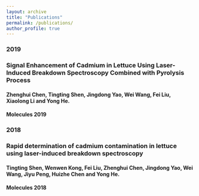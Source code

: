 ```yaml
---
layout: archive
title: "Publications"
permalink: /publications/
author_profile: true
---
```

  
  
### 2019  
   ### Signal Enhancement of Cadmium in Lettuce Using Laser-Induced Breakdown Spectroscopy Combined with Pyrolysis Process  
   #### **Zhenghui Chen**, Tingting Shen, Jingdong Yao, Wei Wang, Fei Liu, Xiaolong Li and Yong He.  
   #### Molecules 2019  
  
  
### 2018  
### Rapid determination of cadmium contamination in lettuce using laser-induced breakdown spectroscopy  
#### Tingting Shen, Wenwen Kong, Fei Liu, **Zhenghui Chen**, Jingdong Yao, Wei Wang, Jiyu Peng, Huizhe Chen and Yong He.
#### Molecules 2018
